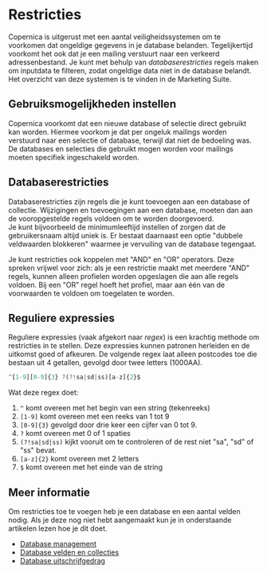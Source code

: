 # Restricties

Copernica is uitgerust met een aantal veiligheidssystemen om te voorkomen
dat ongeldige gegevens in je database belanden. Tegelijkertijd voorkomt het
ook dat je een mailing verstuurt naar een verkeerd adressenbestand. Je kunt met
behulp van *databaserestricties* regels maken om inputdata te filteren, zodat
ongeldige data niet in de database belandt. Het overzicht van deze systemen 
is te vinden in de Marketing Suite.


## Gebruiksmogelijkheden instellen

Copernica voorkomt dat een nieuwe database of selectie direct gebruikt kan worden.
Hiermee voorkom je dat per ongeluk mailings worden verstuurd naar een selectie of 
database, terwijl dat niet de bedoeling was. De databases en selecties die gebruikt
mogen worden voor mailings moeten specifiek ingeschakeld worden. 


## Databaserestricties

Databaserestricties zijn regels die je kunt toevoegen aan een database 
of collectie. Wijzigingen en toevoegingen aan een database, moeten dan
aan de vooropgestelde regels voldoen om te worden doorgevoerd.  
Je kunt bijvoorbeeld de minimumleeftijd instellen of zorgen dat de
gebruikersnaam altijd uniek is. Er bestaat daarnaast een optie 
"dubbele veldwaarden blokkeren" waarmee je vervuiling van de database 
tegengaat.

Je kunt restricties ook koppelen met "AND" en "OR" operators. Deze spreken 
vrijwel voor zich: als je een restrictie maakt met meerdere "AND" regels,
kunnen alleen profielen worden opgeslagen die aan alle regels voldoen. 
Bij een "OR" regel hoeft het profiel, maar aan één van de voorwaarden te 
voldoen om toegelaten te worden.

## Reguliere expressies

Reguliere expressies (vaak afgekort naar *regex*) is een krachtig methode 
om restricties in te stellen. Deze expressies kunnen patronen herleiden en
de uitkomst goed of afkeuren. De volgende regex laat alleen postcodes toe
die bestaan uit 4 getallen, gevolgd door twee letters (1000AA).

```javascript
^[1-9][0-9]{3} ?(?!sa|sd|ss)[a-z]{2}$
```

Wat deze regex doet:

1. `^` komt overeen met het begin van een string (tekenreeks)
2. `[1-9]` komt overeen met een reeks van 1 tot 9
3. `[0-9]{3}` gevolgd door drie keer een cijfer van 0 tot 9. 
4. `?` komt overeen met 0 of 1 spaties
5. `(?!sa|sd|ss)` kijkt vooruit om te controleren of de rest niet "sa", "sd" of "ss" bevat.
6. `[a-z]{2}` komt overeen met 2 letters
7. `$` komt overeen met het einde van de string

## Meer informatie

Om restricties toe te voegen heb je een database en een aantal velden nodig. 
Als je deze nog niet hebt aangemaakt kun je in onderstaande artikelen lezen 
hoe je dit doet.

* [Database management](./database-introduction)
* [Database velden en collecties](./database-fields-and-collections)
* [Database uitschrijfgedrag](./database-unsubscribe-behavior)
